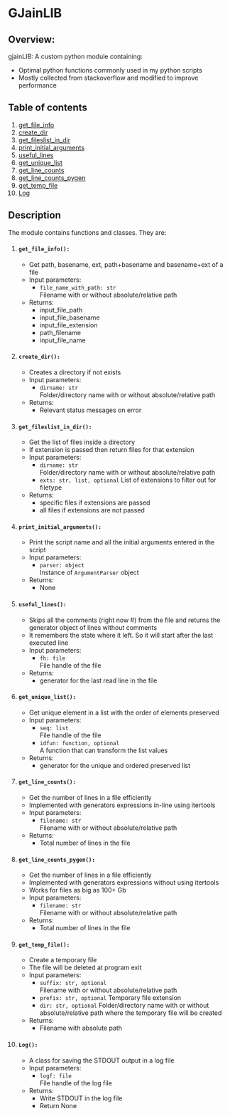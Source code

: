 
GJainLIB
====================================================

## Overview:
gjainLIB: A custom python module containing:
* Optimal python functions commonly used in my python scripts
* Mostly collected from stackoverflow and modified to improve performance

## Table of contents
<!--ts-->
1. [get_file_info](#get_file_info)
1. [create_dir](#create_dir)
1. [get_fileslist_in_dir](#get_fileslist_in_dir)
1. [print_initial_arguments](#print_initial_arguments)
1. [useful_lines](#useful_lines)
1. [get_unique_list](#get_unique_list)
1. [get_line_counts](#get_line_counts)
1. [get_line_counts_pygen](#get_line_counts_pygen)
1. [get_temp_file](#get_temp_file)
1. [Log](#Log)


<!--te-->

## Description
The module contains functions and classes. They are:

1. #### ``get_file_info():``
	* Get path, basename, ext, path+basename and basename+ext of a file
	* Input parameters:
		* ``file_name_with_path: str``  
			Filename with or without absolute/relative path
	* Returns: 
		* input_file_path
		* input_file_basename
		* input_file_extension
		* path_filename
		* input_file_name

1. #### ``create_dir():``
	* Creates a directory if not exists
	* Input parameters:
		* ``dirname: str``  
			Folder/directory name with or without absolute/relative path
	* Returns: 
		* Relevant status messages on error

1. #### ``get_fileslist_in_dir():``
	* Get the list of files inside a directory 
	* If extension is passed then return files for that extension
	* Input parameters:
		* ``dirname: str``  
			Folder/directory name with or without absolute/relative path
		* ``exts: str, list, optional``
			List of extensions to filter out for filetype
	* Returns: 
		* specific files if extensions are passed
		* all files if extensions are not passed

1. #### ``print_initial_arguments(): ``
	* Print the script name and all the initial arguments entered in the script
	* Input parameters:
		* ``parser: object``  
			Instance of ``ArgumentParser`` object
	* Returns:
		* None

1. #### ``useful_lines():``
	* Skips all the comments (right now #) from the file and returns the generator object of lines without comments
	* It remembers the state where it left. So it will start after the last executed line
	* Input parameters:
		* ``fh: file``  
			File handle of the file
	* Returns: 
		* generator for the last read line in the file

1. #### ``get_unique_list():``
	* Get unique element in a list with the order of elements preserved
	* Input parameters:
		* ``seq: list``  
			File handle of the file
		* ``idfun: function, optional``  
			A function that can transform the list values
	* Returns: 
		* generator for the unique and ordered preserved list

1. #### ``get_line_counts():``
	* Get the number of lines in a file efficiently
	* Implemented with generators expressions in-line using itertools
	* Input parameters:
		* ``filename: str``  
			Filename with or without absolute/relative path
	* Returns: 
		* Total number of lines in the file

1. #### ``get_line_counts_pygen():``
	* Get the number of lines in a file efficiently
	* Implemented with generators expressions without using itertools
	* Works for files as big as 100+ Gb
	* Input parameters:
		* ``filename: str``  
			Filename with or without absolute/relative path
	* Returns: 
		* Total number of lines in the file

1. #### ``get_temp_file():``
	* Create a temporary file
	* The file will be deleted at program exit
	* Input parameters:
		* ``suffix: str, optional``  
			Filename with or without absolute/relative path
		* ``prefix: str, optional``
			Temporary file extension
		* ``dir: str, optional``
			Folder/directory name with or without absolute/relative path where the temporary file will be created
	* Returns: 
		* Filename with absolute path

1. #### ``Log():``
	* A class for saving the STDOUT output in a log file 
	* Input parameters:
		* ``logf: file``  
			File handle of the log file
	* Returns: 
		* Write STDOUT in the log file
		* Return None





